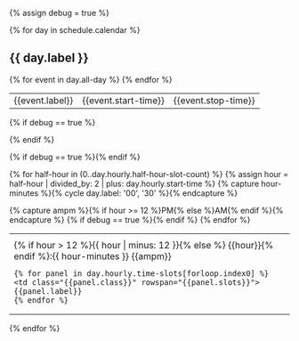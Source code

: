 {% assign debug = true %}
<style>
.schedule .time { font-size: 75%;}
.schedule .planned {border: 1px solid black;}
.schedule .break {text-align: center; vertical-align: middle; background-color: #999;}
.schedule .openspace {text-align: center; border: 1px solid black;}
</style>
<!--
 #schedule_XX anchors in the schedule blocks
#detail_XX ancors in the detail paragraphs
so you can navigate back and forth by selecting the titles
-->
{% for day in schedule.calendar %}
## {{ day.label }}
<table class="{{ schedule.class-type }}">
<!-- all-day -->
{% for event in day.all-day %}
  <tr>
    <td>{{event.label}}
    <td>{{event.start-time}}
    <td>{{event.stop-time}}
  </tr>
{% endfor %}
</table>

<!-- hourly -->
{% if debug == true %}
<!--
{{day}}
-->
{% endif %}

<table class="{{ schedule.class-type }}">
<tr>
    <th></th><!-- time -->
    <th></th>
</tr>
{% if debug == true %}<!--
{{day.hourly.time-slots}}
{{day.hourly.time-slots.first}}
{{day.hourly.time-slots[0]}}
{{day.hourly.time-slots[0][0]}}
{{day.hourly.time-slots[0][0].label}}
{{day.hourly.time-slots[1]}}
-->{% endif %}

{% for half-hour in (0..day.hourly.half-hour-slot-count) %}
{% assign hour = half-hour | divided_by: 2 | plus: day.hourly.start-time %}
{% capture hour-minutes %}{% cycle day.label: '00', '30' %}{% endcapture %}



  <tr>
  {% capture ampm %}{% if hour >= 12 %}PM{% else %}AM{% endif %}{% endcapture %}
  {% if debug == true %}<!-- ampm:{{ampm}} hh:{{half-hour}} h:{{hour}} m:{{hour-minutes}} st:{{day.hourly.start-time}} -->{% endif %}
    <td class="time">{% if hour > 12 %}{{ hour | minus: 12 }}{% else %} {{hour}}{% endif %}:{{ hour-minutes }} {{ampm}}


    {% for panel in day.hourly.time-slots[forloop.index0] %}
    <td class="{{panel.class}}" rowspan="{{panel.slots}}"> {{panel.label}}
    {% endfor %}
  </tr>
{% endfor %}
</table>

{% endfor %}
